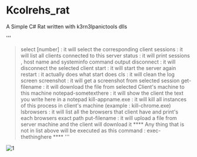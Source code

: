 # Kcolrehs_rat
A Simple C# Rat written with k3rn3lpanictools dlls

'''
>select [number] : it will select the corresponding client
>sessions : it will list all clients connected to this server
>status : it will print sessions , host name and systeminfo command output
>disconnect : it will disconnect the selected client
>start : it will start the server again
>restart : it actually does what start does
>cls : it will clean the log screen
>screenshot : it will get a screenshot from selected session
>get-filename : it will download the file from selected Client's machine to this machine
>notepad-sometexthere : it will show the client the text you write here in a notepad
>kill-appname.exe : it will kill all instances of this process in client's machine (example : kill-chrome.exe)
>lsbrowsers : it will list all the browsers that client have and print's each browsers exact path
>put-filename : it will upload a file from server machine and the client will download it
**** Any thing that is not in list above will be executed as this command : exec-thethinghere ****
'''


![1](https://github.com/k3rn3lpanicc/Kcolrehs_rat/blob/main/view.gif?raw=true)
